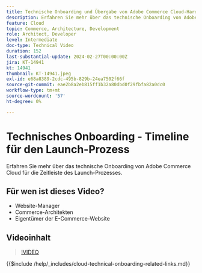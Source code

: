 ```yaml
---
title: Technische Onboarding und Übergabe von Adobe Commerce Cloud-Hardware - Launch-Prozess-Timeline
description: Erfahren Sie mehr über das technische Onboarding von Adobe Commerce Cloud für die Zeitleiste des Launch-Prozesses.
feature: Cloud
topic: Commerce, Architecture, Development
role: Architect, Developer
level: Intermediate
doc-type: Technical Video
duration: 152
last-substantial-update: 2024-02-27T00:00:00Z
jira: KT-14941
kt: 14941
thumbnail: KT-14941.jpeg
exl-id: e68a8389-2cdc-495b-829b-24ea7502f66f
source-git-commit: eae2b8a2eb815ff1b32a80dbd0f29fbfa82a0dc0
workflow-type: tm+mt
source-wordcount: '57'
ht-degree: 0%

---
```


# Technisches Onboarding - Timeline für den Launch-Prozess

Erfahren Sie mehr über das technische Onboarding von Adobe Commerce Cloud für die Zeitleiste des Launch-Prozesses.

## Für wen ist dieses Video?

- Website-Manager
- Commerce-Architekten
- Eigentümer der E-Commerce-Website

## Videoinhalt

>[!VIDEO](https://video.tv.adobe.com/v/3427586?learn=on)

{{$include /help/_includes/cloud-technical-onboarding-related-links.md}}
